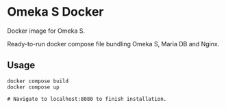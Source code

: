 # Omeka S Docker

Docker image for Omeka S.

Ready-to-run docker compose file bundling Omeka S, Maria DB and Nginx.

## Usage

```shell
docker compose build
docker compose up

# Navigate to localhost:8080 to finish installation.
```
